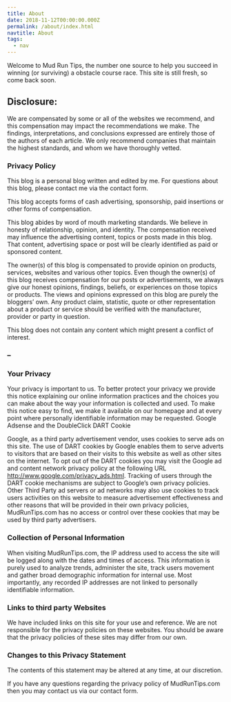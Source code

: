 ```yaml
---
title: About
date: 2018-11-12T00:00:00.000Z
permalink: /about/index.html
navtitle: About
tags:
  - nav
---
```

Welcome to Mud Run Tips, the number one source to help you succeed in winning (or surviving) a obstacle course race. This site is still fresh, so come back soon.

## Disclosure:

We are compensated by some or all of the websites we recommend, and this compensation may impact the recommendations we make. The findings, interpretations, and conclusions expressed are entirely those of the authors of each article. We only recommend companies that maintain the highest standards, and whom we have thoroughly vetted.

### Privacy Policy

This blog is a personal blog written and edited by me. For questions about this blog, please contact me via the contact form.

This blog accepts forms of cash advertising, sponsorship, paid insertions or other forms of compensation.

This blog abides by word of mouth marketing standards. We believe in honesty of relationship, opinion, and identity. The compensation received may influence the advertising content, topics or posts made in this blog. That content, advertising space or post will be clearly identified as paid or sponsored content.

The owner(s) of this blog is compensated to provide opinion on products, services, websites and various other topics. Even though the owner(s) of this blog receives compensation for our posts or advertisements, we always give our honest opinions, findings, beliefs, or experiences on those topics or products. The views and opinions expressed on this blog are purely the bloggers’ own. Any product claim, statistic, quote or other representation about a product or service should be verified with the manufacturer, provider or party in question.

This blog does not contain any content which might present a conflict of interest.

### –

### Your Privacy

Your privacy is important to us. To better protect your privacy we provide this notice explaining our online information practices and the choices you can make about the way your information is collected and used. To make this notice easy to find, we make it available on our homepage and at every point where personally identifiable information may be requested. Google Adsense and the DoubleClick DART Cookie

Google, as a third party advertisement vendor, uses cookies to serve ads on this site. The use of DART cookies by Google enables them to serve adverts to visitors that are based on their visits to this website as well as other sites on the internet. To opt out of the DART cookies you may visit the Google ad and content network privacy policy at the following URL <http://www.google.com/privacy_ads.html>. Tracking of users through the DART cookie mechanisms are subject to Google’s own privacy policies. Other Third Party ad servers or ad networks may also use cookies to track users activities on this website to measure advertisement effectiveness and other reasons that will be provided in their own privacy policies, MudRunTips.com has no access or control over these cookies that may be used by third party advertisers.

### Collection of Personal Information

When visiting MudRunTips.com, the IP address used to access the site will be logged along with the dates and times of access. This information is purely used to analyze trends, administer the site, track users movement and gather broad demographic information for internal use. Most importantly, any recorded IP addresses are not linked to personally identifiable information.

### Links to third party Websites

We have included links on this site for your use and reference. We are not responsible for the privacy policies on these websites. You should be aware that the privacy policies of these sites may differ from our own.

### Changes to this Privacy Statement

The contents of this statement may be altered at any time, at our discretion.

If you have any questions regarding the privacy policy of MudRunTips.com then you may contact us via our contact form.
